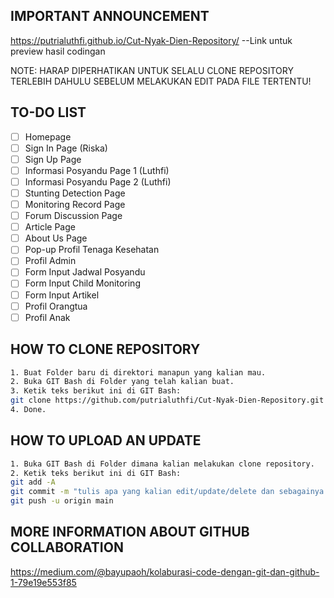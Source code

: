 ## IMPORTANT ANNOUNCEMENT
https://putrialuthfi.github.io/Cut-Nyak-Dien-Repository/ --Link untuk preview hasil codingan

NOTE: HARAP DIPERHATIKAN UNTUK SELALU CLONE REPOSITORY TERLEBIH DAHULU SEBELUM MELAKUKAN EDIT PADA FILE TERTENTU!


## TO-DO LIST
- [ ] Homepage
- [ ] Sign In Page (Riska) 
- [ ] Sign Up Page
- [ ] Informasi Posyandu Page 1 (Luthfi)
- [ ] Informasi Posyandu Page 2 (Luthfi)
- [ ] Stunting Detection Page
- [ ] Monitoring Record Page
- [ ] Forum Discussion Page
- [ ] Article Page
- [ ] About Us Page
- [ ] Pop-up Profil Tenaga Kesehatan
- [ ] Profil Admin
- [ ] Form Input Jadwal Posyandu
- [ ] Form Input Child Monitoring
- [ ] Form Input Artikel
- [ ] Profil Orangtua
- [ ] Profil Anak

## HOW TO CLONE REPOSITORY
```bash
1. Buat Folder baru di direktori manapun yang kalian mau.
2. Buka GIT Bash di Folder yang telah kalian buat.
3. Ketik teks berikut ini di GIT Bash:
git clone https://github.com/putrialuthfi/Cut-Nyak-Dien-Repository.git
4. Done.
```

## HOW TO UPLOAD AN UPDATE
```bash
1. Buka GIT Bash di Folder dimana kalian melakukan clone repository.
2. Ketik teks berikut ini di GIT Bash:
git add -A
git commit -m "tulis apa yang kalian edit/update/delete dan sebagainya (NAMA KALIAN)"
git push -u origin main
```

## MORE INFORMATION ABOUT GITHUB COLLABORATION
https://medium.com/@bayupaoh/kolaburasi-code-dengan-git-dan-github-1-79e19e553f85
